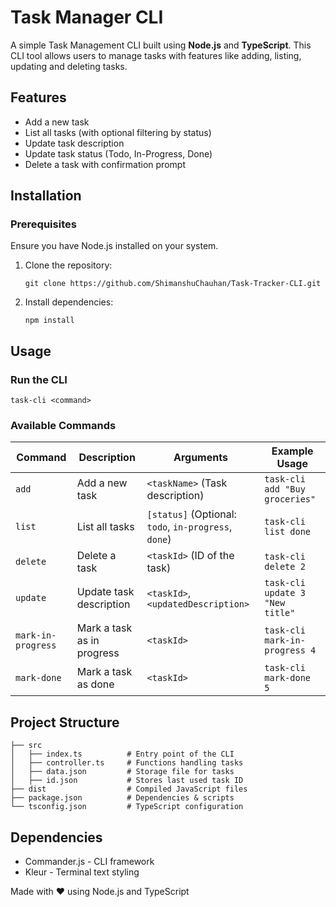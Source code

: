# Task Manager CLI
A simple Task Management CLI built using **Node.js** and **TypeScript**.
This CLI tool allows users to manage tasks with features like adding, listing, updating and deleting tasks.

## Features
  - Add a new task
  - List all tasks (with optional filtering by status)
  - Update task description
  - Update task status (Todo, In-Progress, Done)
  - Delete a task with confirmation prompt
  
## Installation
### Prerequisites
Ensure you have Node.js installed on your system.
  1. Clone the repository: 
     ``` 
     git clone https://github.com/ShimanshuChauhan/Task-Tracker-CLI.git 
     ```
  2. Install dependencies: 
     ```
     npm install
     ```
   
## Usage
### Run the CLI 
```task-cli <command>```

### Available Commands

| Command              | Description                                      | Arguments                                      | Example Usage                         |
|----------------------|--------------------------------------------------|-----------------------------------------------|---------------------------------------|
| `add`               | Add a new task                                   | `<taskName>` (Task description)              | `task-cli add "Buy groceries"`   |
| `list`              | List all tasks                                   | `[status]` (Optional: `todo`, `in-progress`, `done`) | `task-cli list done`            |
| `delete`            | Delete a task                                   | `<taskId>` (ID of the task)                   | `task-cli delete 2`              |
| `update`            | Update task description                         | `<taskId>`, `<updatedDescription>`           | `task-cli update 3 "New title"`  |
| `mark-in-progress`  | Mark a task as in progress                      | `<taskId>`                                    | `task-cli mark-in-progress 4`    |
| `mark-done`         | Mark a task as done                             | `<taskId>`                                    | `task-cli mark-done 5`           |

## Project Structure
```
├── src
│   ├── index.ts          # Entry point of the CLI
│   ├── controller.ts     # Functions handling tasks
│   ├── data.json         # Storage file for tasks
│   ├── id.json           # Stores last used task ID
├── dist                  # Compiled JavaScript files
├── package.json          # Dependencies & scripts
└── tsconfig.json         # TypeScript configuration
```

## Dependencies
  - Commander.js - CLI framework
  - Kleur - Terminal text styling

Made with ❤️ using Node.js and TypeScript
